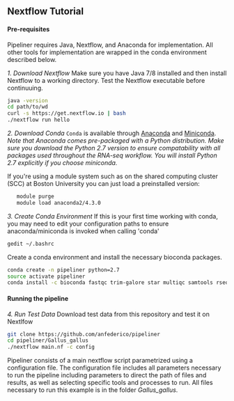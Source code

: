 ## Nextflow Tutorial
#### Pre-requisites
Pipeliner requires Java, Nextflow, and Anaconda for implementation. All other tools for implementation are wrapped in the conda environment described below. 

*1. Download Nextflow*
Make sure you have Java 7/8 installed and then install Nextflow to a working directory. Test the Nextflow executable before continuuing.
```bash
java -version
cd path/to/wd
curl -s https://get.nextflow.io | bash
./nextflow run hello
```

*2. Download Conda*
`Conda` is available through [Anaconda](https://www.continuum.io/downloads) and [Miniconda](https://conda.io/miniconda.html). 
*Note that Anaconda comes pre-packaged with a Python distribution. Make sure you download the Python 2.7 version to ensure compatability with all packages used throughout the RNA-seq workflow. You will install Python 2.7 explicitly if you choose miniconda.*

If you're using a module system such as on the shared computing cluster (SCC) at Boston University you can just load a preinstalled version:
```bash
   module purge
   module load anaconda2/4.3.0
```

*3. Create Conda Environment*
If this is your first time working with conda, you may need to edit your configuration paths to ensure anaconda/miniconda is invoked when calling 'conda'
```bash
gedit ~/.bashrc
```
Create a conda environment and install the necessary bioconda packages. 
```bash
conda create -n pipeliner python=2.7
source activate pipeliner
conda install -c bioconda fastqc trim-galore star multiqc samtools rseqc stringtie
 ```
 
#### Running the pipeline
*4. Run Test Data*
Download test data from this repository and test it on Nextlfow
```bash
git clone https://github.com/anfederico/pipeliner
cd pipeliner/Gallus_gallus
./nextflow main.nf -c config
```

Pipeliner consists of a main nextflow script parametrized using a configuration file. The configuration file includes all parameters necessary to run the pipeline including  parameters to direct the path of files and results, as well as selecting specific tools and processes to run. All files necessary to run this example is in the folder *Gallus_gallus*.
